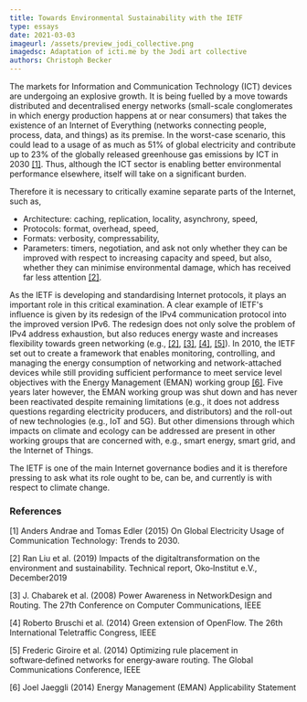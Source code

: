 ```yaml
---
title: Towards Environmental Sustainability with the IETF
type: essays
date: 2021-03-03
imageurl: /assets/preview_jodi_collective.png
imagedsc: Adaptation of icti.me by the Jodi art collective
authors: Christoph Becker
---
```


The markets for Information and Communication Technology (ICT) devices are undergoing an explosive growth. It is being fuelled by a move towards distributed and decentralised energy networks (small-scale conglomerates in which energy production happens at or near consumers) that takes the existence of an Internet of Everything (networks connecting people, process, data, and things) as its premise. In the worst-case scenario, this could lead to a usage of as much as 51% of global electricity and contribute up to 23% of the globally released greenhouse gas emissions by ICT in 2030 [[1]](#1). Thus, although the ICT sector is enabling better environmental performance elsewhere, itself will take on a significant burden.

Therefore it is necessary to critically examine separate parts of the Internet, such as,
- Architecture: caching, replication, locality, asynchrony, speed,
- Protocols: format, overhead, speed,
- Formats: verbosity, compressability,
- Parameters: timers, negotiation,
and ask not only whether they can be improved with respect to increasing capacity and speed, but also, whether they can minimise environmental damage, which has received far less attention [[2]](#2).

As the IETF is developing and standardising Internet protocols, it plays an important role in this critical examination. A clear example of IETF's influence is given by its redesign of the IPv4 communication protocol into the improved version IPv6. The redesign does not only solve the problem of IPv4 address exhaustion, but also reduces energy waste and increases flexibility towards green networking (e.g., [[2]](#2), [[3]](#3), [[4]](#4), [[5]](#5)). In 2010, the IETF set out to create a framework that enables monitoring, controlling, and managing the energy consumption of networking and network-attached devices while still providing sufficient performance to meet service level objectives with the Energy Management (EMAN) working group [[6]](#6). Five years later however, the EMAN working group was shut down and has never been reactivated despite remaining limitations (e.g., it does not address questions regarding electricity producers, and distributors) and the roll-out of new technologies (e.g., IoT and 5G). But other dimensions through which impacts on climate and ecology can be addressed are present in other working groups that are concerned with, e.g., smart energy, smart grid, and the Internet of Things.

The IETF is one of the main Internet governance bodies and it is therefore pressing to ask what its role ought to be, can be, and currently is with respect to climate change.

### References
<a id="1">[1]</a>
Anders Andrae and Tomas Edler (2015)
On Global Electricity Usage of Communication Technology: Trends to 2030.


<a id="2">[2]</a>
Ran Liu et al. (2019)
Impacts of the digitaltransformation on the environment and sustainability.
Technical report, Oko‑Institut e.V., December2019

<a id="3">[3]</a>
J. Chabarek et al. (2008)
Power Awareness in NetworkDesign and Routing.
The 27th Conference on Computer Communications, IEEE

<a id="4">[4]</a>
Roberto Bruschi et al. (2014)
Green extension of OpenFlow.
The 26th International Teletraffic Congress, IEEE

<a id="5">[5]</a>
Frederic Giroire et al. (2014)
Optimizing rule placement in software‑defined networks for energy‑aware routing.
The Global Communications Conference, IEEE

<a id="6">[6]</a>
Joel Jaeggli (2014)
Energy Management (EMAN) Applicability Statement
